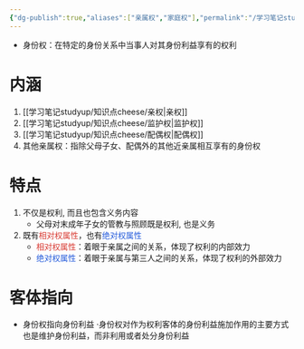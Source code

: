```yaml
---
{"dg-publish":true,"aliases":["亲属权","家庭权"],"permalink":"/学习笔记studyup/知识点cheese/身份权/","dgPassFrontmatter":true,"noteIcon":"","created":"2024-07-12T15:55:38.969+08:00","updated":"2024-10-17T09:18:34.011+08:00"}
---
```


- 身份权：在特定的身份关系中当事人对其身份利益享有的权利
# 内涵
1. [[学习笔记studyup/知识点cheese/亲权\|亲权]]
2. [[学习笔记studyup/知识点cheese/监护权\|监护权]]
3. [[学习笔记studyup/知识点cheese/配偶权\|配偶权]]
4. 其他亲属权：指除父母子女、配偶外的其他近亲属相互享有的身份权
# 特点
1. 不仅是权利, 而且也包含义务内容
	- 父母对末成年子女的管教与照顾既是权利, 也是义务
2. 既有<font color="#d83931">相对权属性</font>，也有<font color="#245bdb">绝对权属性</font>
	- <font color="#d83931">相对权属性</font>：着眼于亲属之间的关系，体现了权利的内部效力
	- <font color="#245bdb">绝对权属性</font>：着眼于亲属与第三人之间的关系，体现了权利的外部效力
# 客体指向
- 身份权指向身份利益
·身份权对作为权利客体的身份利益施加作用的主要方式也是维护身份利益，而非利用或者处分身份利益


